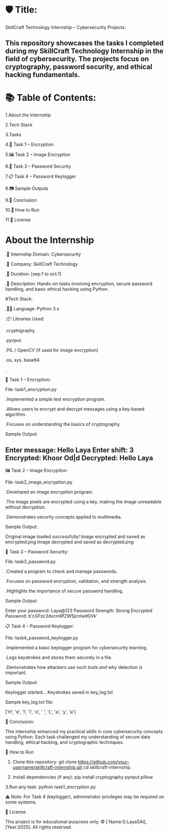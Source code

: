 # 🛡️ Title:

SkillCraft Technology Internship – Cybersecurity Projects:

This repository showcases the tasks I completed during my SkillCraft Technology Internship in the field of cybersecurity. The projects focus on cryptography, password security, and ethical hacking fundamentals.
---

# 📚 Table of Contents:

1.About the Internship

2.Tech Stack

3.Tasks

4.🔐 Task 1 – Encryption

5.🖼️ Task 2 – Image Encryption

6.🔑 Task 3 – Password Security

7.📋 Task 4 – Password Keylogger

8.📷 Sample Outputs

9.📌 Conclusion

10.🚀 How to Run

11.📝 License

# About the Internship

.💼 Internship Domain: Cybersecurity

.🏢 Company: SkillCraft Technology

.📅 Duration: [sep:1 to oct:1]

.📌 Description: Hands-on tasks involving encryption, secure password handling, and basic ethical hacking using Python.

#Tech Stack:

.👨‍💻 Language: Python 3.x

.📦 Libraries Used:

.cryptography

.pynput

.PIL / OpenCV (if used for image encryption)

.os, sys, base64

.

🔐 Task 1 – Encryption:

File: task1_encryption.py

.Implemented a simple text encryption program.

.Allows users to encrypt and decrypt messages using a key-based algorithm.

.Focuses on understanding the basics of cryptography.

Sample Output:

Enter message: Hello Laya
Enter shift: 3
Encrypted: Khoor Od|d
Decrypted: Hello Laya
---

🖼️ Task 2 – Image Encryption:

File: task2_image_encryption.py

.Developed an image encryption program.

.The image pixels are encrypted using a key, making the image unreadable without decryption.

.Demonstrates security concepts applied to multimedia.

Sample Output:

Original image loaded successfully!
Image encrypted and saved as encrypted.png
Image decrypted and saved as decrypted.png

🔑 Task 3 – Password Security:

File: task3_password.py

.Created a program to check and manage passwords.

.Focuses on password encryption, validation, and strength analysis.

.Highlights the importance of secure password handling.

Sample Output:

Enter your password: Laya@123
Password Strength: Strong
Encrypted Password: b'cGFzc3dvcmRfZW5jcnlwdGVk'


📋 Task 4 – Password Keylogger:

File: task4_password_keylogger.py

.Implemented a basic keylogger program for cybersecurity learning.

.Logs keystrokes and stores them securely in a file.

.Demonstrates how attackers use such tools and why detection is important.

Sample Output:

Keylogger started...
Keystrokes saved in key_log.txt

Sample key_log.txt file:

['H', 'e', 'l', 'l', 'o', ' ', 'L', 'a', 'y', 'a']

📌 Conclusion:

This internship enhanced my practical skills in core cybersecurity concepts using Python. Each task challenged my understanding of secure data handling, ethical hacking, and cryptographic techniques.

🚀 How to Run

1. Clone this repository:
   git clone https://github.com/your-username/skillcraft-internship.git
   cd skillcraft-internship.
   
3. Install dependencies (if any):
   pip install cryptography pynput pillow
   
3.Run any task:
python task1_encryption.py

⚠️ Note: For Task 4 (keylogger), administrator privileges may be required on some systems.

📝 License

This project is for educational purposes only.
© [ Name:G.LayaSAi], [Year:2025]. All rights reserved.























